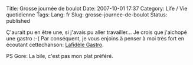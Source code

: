 Title: Grosse journée de boulot
Date: 2007-10-01 17:37
Category: Life / Vie quotidienne
Tags:
Lang: fr
Slug: grosse-journee-de-boulot
Status: published

Ç'aurait pu en être une, si j'avais pu aller travailler... Je crois que j'aichopé une gastro :-(
Par conséquent, je vous enjoins à penser à moi très fort en écoutant cettechanson: [Lafidèle Gastro](http://www.jamendo.com/get/track/id/track/audio/play/2840).

PS Gore:
La bile, c'est pas mon plat préféré.
